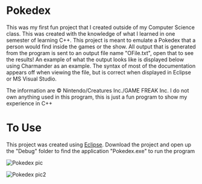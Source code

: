 # Pokedex

This was my first fun project that I created outside of my Computer Science class. This was created with the knowledge of what I learned in one semester of learning C++. This project is meant to emulate a Pokedex that a person would find inside the games or the show. All output that is generated from the program is sent to an output file name "OFile.txt", open that to see the results! An example of what the output looks like is displayed below using Charmander as an example. The syntax of most of the documentation appears off when viewing the file, but is correct when displayed in Eclipse or MS Visual Studio.

The information are © Nintendo/Creatures Inc./GAME FREAK Inc. I do not own anything used in this program, this is just a fun program to show my experience in C++

# To Use

This project was created using [Eclipse](https://www.eclipse.org/). Download the project and open up the "Debug" folder to find the application "Pokedex.exe" to run the program

![Pokedex pic](https://user-images.githubusercontent.com/43584979/54315405-37cdea80-459b-11e9-8083-717f286b675a.png)

![Pokedex pic2](https://user-images.githubusercontent.com/43584979/54315411-3b617180-459b-11e9-9ebb-fc05cfbb1956.png)
